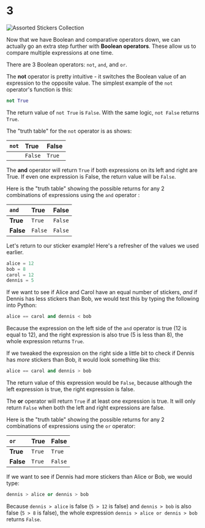 # 3

![Assorted Stickers Collection](https://images.pexels.com/photos/2783837/pexels-photo-2783837.jpeg?auto=compress&cs=tinysrgb&h=750&w=1260)

Now that we have Boolean and comparative operators down, we can actually go an extra step further with **Boolean operators**. These allow us to compare multiple expressions at one time.

There are 3 Boolean operators: `not`, `and`, and `or`.

The **not** operator is pretty intuitive - it switches the Boolean value of an expression to the opposite value. The simplest example of the `not` operator's function is this:

```python
not True
```

The return value of `not True` is `False`. With the same logic, `not False` returns `True`.

The "truth table" for the `not` operator is as shows:

| `not` | True | False |
| :--- | :--- | :--- |
|  | `False` | `True` |

The **and** operator will return `True` if both expressions on its left and right are True. If even one expression is False, the return value will be `False`.

Here is the "truth table" showing the possible returns for any 2 combinations of expressions using the `and` operator :

| `and` | True | False |
| :--- | :--- | :--- |
| **True** | `True` | `False` |
| **False** | `False` | `False` |

Let's return to our sticker example! Here's a refresher of the values we used earlier.

```python
alice = 12
bob = 8
carol = 12
dennis = 5
```

If we want to see if Alice and Carol have an equal number of stickers, _and_ if Dennis has less stickers than Bob, we would test this by typing the following into Python:

```python
alice == carol and dennis < bob
```

Because the expression on the left side of the `and` operator is true \(12 is equal to 12\), and the right expression is also true \(5 is less than 8\), the whole expression returns `True`.

If we tweaked the expression on the right side a little bit to check if Dennis has _more_ stickers than Bob, it would look something like this:

```python
alice == carol and dennis > bob
```

The return value of this expression would be `False`, because although the left expression is true, the right expression is false.

The **or** operator will return `True` if at least one expression is true. It will only return `False` when both the left and right expressions are false.

Here is the "truth table" showing the possible returns for any 2 combinations of expressions using the `or` operator:

| `or` | True | False |
| :--- | :--- | :--- |
| **True** | `True` | `True` |
| **False** | `True` | `False` |

If we want to see if Dennis had more stickers than Alice or Bob, we would type:

```python
dennis > alice or dennis > bob
```

Because `dennis > alice` is false \(`5 > 12` is false\) and `dennis > bob` is also false \(`5 > 8` is false\), the whole expression `dennis > alice or dennis > bob` returns `False`.


